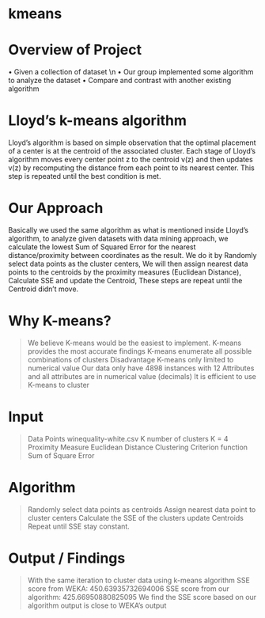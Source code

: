 # kmeans

# Overview of Project
• Given a collection of dataset \n
• Our group implemented some algorithm to analyze the dataset
• Compare and contrast with another existing algorithm

# Lloyd’s k-means algorithm
Lloyd’s algorithm is based on simple observation that the optimal placement of a center is at the centroid of the associated cluster. Each stage of Lloyd’s algorithm moves every center point z to the  centroid v(z) and then updates  v(z) by recomputing the distance from each point to its nearest center. This step is repeated until the best condition is met.

# Our Approach
Basically we used the same algorithm as what is mentioned inside Lloyd’s algorithm, to analyze given datasets with data mining approach, we calculate the lowest Sum of Squared Error for the nearest distance/proximity between coordinates as the result. We do it by Randomly select data points as the cluster centers, We will then assign nearest data points to the centroids by the proximity measures (Euclidean Distance), Calculate SSE and update the Centroid, These steps are repeat until the Centroid didn’t move.

# Why K-means?
> We believe K-means would be the easiest to implement.
> K-means provides the most accurate findings
> K-means enumerate all possible combinations of clusters
> Disadvantage
  > K-means only limited to numerical value
> Our data only have 4898 instances with 12 Attributes
> and all attributes are in numerical value (decimals)
> It is efficient to use K-means to cluster

# Input
> Data Points
  > winequality-white.csv
> K number of clusters
  > K = 4
> Proximity Measure
  > Euclidean Distance
> Clustering Criterion function
  > Sum of Square Error
  
# Algorithm
> Randomly select data points as centroids
> Assign nearest data point to cluster centers
> Calculate the SSE of the clusters
> update Centroids
> Repeat until SSE stay constant.

# Output / Findings
> With the same iteration to cluster data using k-means algorithm
> SSE score from WEKA: 450.63935732694006
> SSE score from our algorithm: 425.66950880825095
> We find the SSE score based on our algorithm output is close to WEKA’s output 
